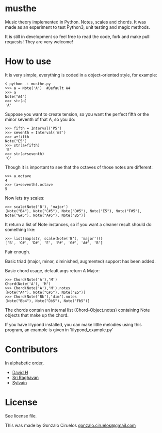 musthe
======

Music theory implemented in Python. Notes, scales and chords. It was made as an experiment to test Python3, unit testing and magic methods.

It is still in development so feel free to read the code, fork and make pull requests! They are very welcome!


How to use
==========

It is very simple, everything is coded in a object-oriented style, for example:

    $ python -i musthe.py
    >>> a = Note('A')  #Default A4
    >>> a
    Note("A4")
    >>> str(a)
    'A'



Suppose you want to create tension, so you want the perfect fifth or the minor seventh of that A, so you do:

    >>> fifth = Interval('P5')
    >>> seventh = Interval('m7')
    >>> a+fifth
    Note("E5")
    >>> str(a+fifth)
    'E'
    >>> str(a+seventh)
    'G'

Though it is important to see that the octaves of those notes are different:

    >>> a.octave
    4
    >>> (a+seventh).octave
    5

Now lets try scales:

    >>> scale(Note('B'), 'major')
    [Note("B4"), Note("C#5"), Note("D#5"), Note("E5"), Note("F#5"), Note("G#5"), Note("A#5"), Note("B5")]

It return a list of Note instances, so if you want a cleaner result should do something like:

    >>> list(map(str, scale(Note('B'), 'major')))
    ['B', 'C#', 'D#', 'E', 'F#', 'G#', 'A#', 'B']
    
Fair enough.

Basic triad (major, minor, diminished, augmented) support has been added.

Basic chord usage, default args return A Major:

	>>> Chord(Note('A'),'M')
	Chord(Note('A'), 'M')
	>>> Chord(Note('A'),'M').notes
	[Note("A4"), Note("C#5"), Note("E5")]
	>>> Chord(Note('Bb'),'dim').notes
	[Note("Bb4"), Note("Db5"), Note("Fb5")]

The chords contain an internal list (Chord-Object.notes) containing Note objects that make up the chord. 

If you have lilypond installed, you can make little melodies using this program, an example is given in 'lilypond_example.py'


Contributors
============

In alphabetic order,

* [David H](http://github.com/bobthenameless)
* [Sri Raghavan](https://github.com/srir)
* [Sylvain](https://github.com/SylvainDe)


License
=======

See license file.

This was made by Gonzalo Ciruelos <gonzalo.ciruelos@gmail.com>


